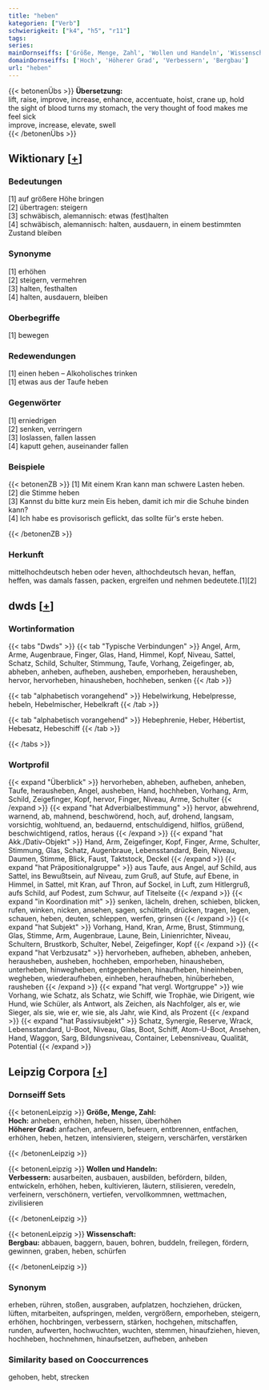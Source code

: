 ```yaml
---
title: "heben"
kategorien: ["Verb"]
schwierigkeit: ["k4", "h5", "r11"]
tags:
series:
mainDornseiffs: ['Größe, Menge, Zahl', 'Wollen und Handeln', 'Wissenschaft']
domainDornseiffs: ['Hoch', 'Höherer Grad', 'Verbessern', 'Bergbau']
url: "heben"
---
```


{{< betonenÜbs >}}
**Übersetzung:**  
lift, raise, improve, increase, enhance, accentuate, hoist, crane up, hold  
the sight of blood turns my stomach, the very thought of food makes me feel sick  
improve, increase, elevate, swell  
{{< /betonenÜbs >}}

## Wiktionary [[+](https://de.wiktionary.org/wiki/heben)]

### Bedeutungen
[1] auf größere Höhe bringen  
[2] übertragen: steigern  
[3] schwäbisch, alemannisch: etwas (fest)halten  
[4] schwäbisch, alemannisch: halten, ausdauern, in einem bestimmten Zustand bleiben  

### Synonyme
[1] erhöhen  
[2] steigern, vermehren  
[3] halten, festhalten  
[4] halten, ausdauern, bleiben  

### Oberbegriffe
[1] bewegen  

### Redewendungen
[1] einen heben – Alkoholisches trinken  
[1] etwas aus der Taufe heben  

### Gegenwörter
[1] erniedrigen  
[2] senken, verringern  
[3] loslassen, fallen lassen  
[4] kaputt gehen, auseinander fallen  

### Beispiele
{{< betonenZB >}}
[1] Mit einem Kran kann man schwere Lasten heben.  
[2] die Stimme heben  
[3] Kannst du bitte kurz mein Eis heben, damit ich mir die Schuhe binden kann?  
[4] Ich habe es provisorisch geflickt, das sollte für's erste heben.  

{{< /betonenZB >}}
### Herkunft
mittelhochdeutsch heben oder heven, althochdeutsch hevan, heffan, heffen, was damals fassen, packen, ergreifen und nehmen bedeutete.[1][2]  



## dwds [[+](https://www.dwds.de/wb/heben)]

### Wortinformation
{{< tabs "Dwds" >}}
{{< tab "Typische Verbindungen" >}}
Angel, Arm, Arme, Augenbraue, Finger, Glas, Hand, Himmel, Kopf, Niveau, Sattel, Schatz, Schild, Schulter, Stimmung, Taufe, Vorhang, Zeigefinger, ab, abheben, anheben, aufheben, ausheben, emporheben, herausheben, hervor, hervorheben, hinausheben, hochheben, senken
{{< /tab >}}

{{< tab "alphabetisch vorangehend" >}}
Hebelwirkung, Hebelpresse, hebeln, Hebelmischer, Hebelkraft
{{< /tab >}}

{{< tab "alphabetisch vorangehend" >}}
Hebephrenie, Heber, Hébertist, Hebesatz, Hebeschiff
{{< /tab >}}

{{< /tabs >}}

### Wortprofil
{{< expand "Überblick" >}} hervorheben, abheben, aufheben, anheben, Taufe, herausheben, Angel, ausheben, Hand, hochheben, Vorhang, Arm, Schild, Zeigefinger, Kopf, hervor, Finger, Niveau, Arme, Schulter {{< /expand >}}
{{< expand "hat Adverbialbestimmung" >}} hervor, abwehrend, warnend, ab, mahnend, beschwörend, hoch, auf, drohend, langsam, vorsichtig, wohltuend, an, bedauernd, entschuldigend, hilflos, grüßend, beschwichtigend, ratlos, heraus {{< /expand >}}
{{< expand "hat Akk./Dativ-Objekt" >}} Hand, Arm, Zeigefinger, Kopf, Finger, Arme, Schulter, Stimmung, Glas, Schatz, Augenbraue, Lebensstandard, Bein, Niveau, Daumen, Stimme, Blick, Faust, Taktstock, Deckel {{< /expand >}}
{{< expand "hat Präpositionalgruppe" >}} aus Taufe, aus Angel, auf Schild, aus Sattel, ins Bewußtsein, auf Niveau, zum Gruß, auf Stufe, auf Ebene, in Himmel, in Sattel, mit Kran, auf Thron, auf Sockel, in Luft, zum Hitlergruß, aufs Schild, auf Podest, zum Schwur, auf Titelseite {{< /expand >}}
{{< expand "in Koordination mit" >}} senken, lächeln, drehen, schieben, blicken, rufen, winken, nicken, ansehen, sagen, schütteln, drücken, tragen, legen, schauen, heben, deuten, schleppen, werfen, grinsen {{< /expand >}}
{{< expand "hat Subjekt" >}} Vorhang, Hand, Kran, Arme, Brust, Stimmung, Glas, Stimme, Arm, Augenbraue, Laune, Bein, Linienrichter, Niveau, Schultern, Brustkorb, Schulter, Nebel, Zeigefinger, Kopf {{< /expand >}}
{{< expand "hat Verbzusatz" >}} hervorheben, aufheben, abheben, anheben, herausheben, ausheben, hochheben, emporheben, hinausheben, unterheben, hinwegheben, entgegenheben, hinaufheben, hineinheben, wegheben, wiederaufheben, einheben, heraufheben, hinüberheben, rausheben {{< /expand >}}
{{< expand "hat vergl. Wortgruppe" >}} wie Vorhang, wie Schatz, als Schatz, wie Schiff, wie Trophäe, wie Dirigent, wie Hund, wie Schüler, als Antwort, als Zeichen, als Nachfolger, als er, wie Sieger, als sie, wie er, wie sie, als Jahr, wie Kind, als Prozent {{< /expand >}}
{{< expand "hat Passivsubjekt" >}} Schatz, Synergie, Reserve, Wrack, Lebensstandard, U-Boot, Niveau, Glas, Boot, Schiff, Atom-U-Boot, Ansehen, Hand, Waggon, Sarg, Bildungsniveau, Container, Lebensniveau, Qualität, Potential {{< /expand >}}

## Leipzig Corpora [[+](https://corpora.uni-leipzig.de/en/res?word=heben&corpusId=deu_newscrawl-public_2018)]

### Dornseiff Sets
{{< betonenLeipzig >}}
**Größe, Menge, Zahl:**  
**Hoch:** anheben, erhöhen, heben, hissen, überhöhen  
**Höherer Grad:** anfachen, anfeuern, befeuern, entbrennen, entfachen, erhöhen, heben, hetzen, intensivieren, steigern, verschärfen, verstärken  

{{< /betonenLeipzig >}}


{{< betonenLeipzig >}}
**Wollen und Handeln:**  
**Verbessern:** ausarbeiten, ausbauen, ausbilden, befördern, bilden, entwickeln, erhöhen, heben, kultivieren, läutern, stilisieren, veredeln, verfeinern, verschönern, vertiefen, vervollkommnen, wettmachen, zivilisieren  

{{< /betonenLeipzig >}}


{{< betonenLeipzig >}}
**Wissenschaft:**  
**Bergbau:** abbauen, baggern, bauen, bohren, buddeln, freilegen, fördern, gewinnen, graben, heben, schürfen  

{{< /betonenLeipzig >}}

### Synonym
erheben, rühren, stoßen, ausgraben, aufplatzen, hochziehen, drücken, lüften, mitarbeiten, aufspringen, melden, vergrößern, emporheben, steigern, erhöhen, hochbringen, verbessern, stärken, hochgehen, mitschaffen, runden, aufwerten, hochwuchten, wuchten, stemmen, hinaufziehen, hieven, hochheben, hochnehmen, hinaufsetzen, aufheben, anheben


### Similarity based on Cooccurrences
gehoben, hebt, strecken

